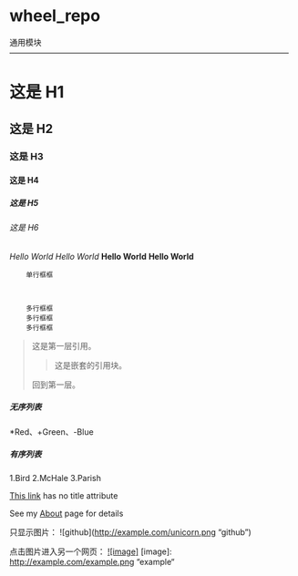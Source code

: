 wheel_repo
===================================
通用模块
———————————————————————————————————
# 这是 H1
## 这是 H2
### 这是 H3
#### 这是 H4
##### 这是 H5
###### 这是 H6
*Hello World*
_Hello World_
**Hello World**
__Hello World__

		单行框框



		多行框框
		多行框框
		多行框框

> 这是第一层引用。
>
> > 这是嵌套的引用块。
>
> 回到第一层。

##### 无序列表
*Red、+Green、-Blue

##### 有序列表
1.Bird 2.McHale 3.Parish

[This link](http://example.NET/) has no title attribute

See my [About](/about/) page for details

只显示图片：
![github](http://example.com/unicorn.png “github”)

点击图片进入另一个网页：
[![image]](http://www.example.com/) [image]: http://example.com/example.png “example“
